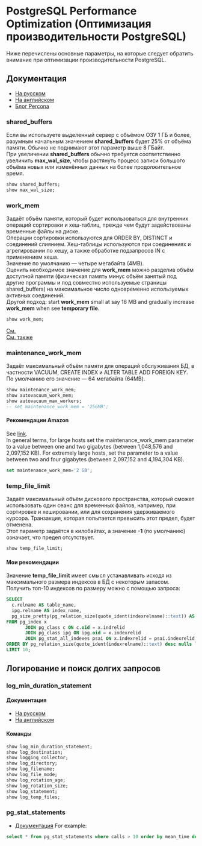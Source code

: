 # PostgreSQL Performance Optimization (Оптимизация производительности PostgreSQL)

Ниже перечислены основные параметры, на которые следует обратить внимание при оптимизации производительности PostgreSQL.

## Документация
- [На русском](https://postgrespro.ru/docs/postgrespro/10/runtime-config-resource)
- [На английском](https://www.postgresql.org/docs/10/runtime-config-resource.html)
- [Блог Percona](https://www.percona.com/blog/2018/08/31/tuning-postgresql-database-parameters-to-optimize-performance/)

### shared_buffers
Если вы используете выделенный сервер с объёмом ОЗУ 1 ГБ и более, разумным начальным значением **shared_buffers** будет 25% от объёма памяти. Обычно не поднимают этот параметр выше 8 ГБайт.  
При увеличении **shared_buffers** обычно требуется соответственно увеличить **max_wal_size**, чтобы растянуть процесс записи большого объёма новых или изменённых данных на более продолжительное время.
```sql
show shared_buffers;
show max_wal_size;
```

### work_mem
Задаёт объём памяти, который будет использоваться для внутренних операций сортировки и хеш-таблиц, прежде чем будут задействованы временные файлы на диске.  
Операции сортировки используются для ORDER BY, DISTINCT и соединений слиянием. Хеш-таблицы используются при соединениях и агрегировании по хешу, а также обработке подзапросов IN с применением хеша.  
Значение по умолчанию — четыре мегабайта (4MB).  
Оценить необходимое значение для **work_mem** можно разделив объём доступной памяти (физическая память минус объём занятый под другие программы и под совместно используемые страницы shared_buffers) на максимальное число одновременно используемых активных соединений.  
Другой подход: start **work_mem** small at say 16 MB and gradually increase **work_mem** when see **temporary file**.  
```sql
show work_mem;
```

[См.](https://www.citusdata.com/blog/2018/06/12/configuring-work-mem-on-postgres/)  
[См. также](https://www.depesz.com/2011/07/03/understanding-postgresql-conf-work_mem/)

### maintenance_work_mem
Задаёт максимальный объём памяти для операций обслуживания БД, в частности VACUUM, CREATE INDEX и ALTER TABLE ADD FOREIGN KEY.  
По умолчанию его значение — 64 мегабайта (64MB).
```sql
show maintenance_work_mem;
show autovacuum_work_mem;
show autovacuum_max_workers;
-- set maintenance_work_mem = '256MB';
```

#### Рекомендации Amazon
See [link](https://docs.aws.amazon.com/AmazonRDS/latest/UserGuide/Appendix.PostgreSQL.CommonDBATasks.html).  
In general terms, for large hosts set the maintenance_work_mem parameter to a value between one and two gigabytes (between 1,048,576 and 2,097,152 KB). For extremely large hosts, set the parameter to a value between two and four gigabytes (between 2,097,152 and 4,194,304 KB).
```sql
set maintenance_work_mem='2 GB';
```

### temp_file_limit
Задаёт максимальный объём дискового пространства, который сможет использовать один сеанс для временных файлов, например, при сортировке и хешировании, или для сохранения удерживаемого курсора. Транзакция, которая попытается превысить этот предел, будет отменена.  
Этот параметр задаётся в килобайтах, а значение **-1** (по умолчанию) означает, что предел отсутствует. 

```sql
show temp_file_limit;
```

#### Мои рекомендации
Значение **temp_file_limit** имеет смысл устанавливать исходя из максимального размера индексов в БД с некоторым запасом.  
Получить топ-10 индексов по размеру можно с помощью запроса:
```sql
SELECT
  c.relname AS table_name,
  ipg.relname AS index_name,
  pg_size_pretty(pg_relation_size(quote_ident(indexrelname)::text)) AS index_size
FROM pg_index x
       JOIN pg_class c ON c.oid = x.indrelid
       JOIN pg_class ipg ON ipg.oid = x.indexrelid
       JOIN pg_stat_all_indexes psai ON x.indexrelid = psai.indexrelid AND psai.schemaname = 'public'
ORDER BY pg_relation_size(quote_ident(indexrelname)::text) desc nulls last
LIMIT 10;
```

## Логирование и поиск долгих запросов
### log_min_duration_statement
#### Документация
- [На русском](https://postgrespro.ru/docs/postgrespro/10/runtime-config-logging)
- [На английском](https://www.postgresql.org/docs/10/runtime-config-logging.html)

#### Команды
```sql
show log_min_duration_statement;
show log_destination;
show logging_collector;
show log_directory;
show log_filename;
show log_file_mode;
show log_rotation_age;
show log_rotation_size;
show log_statement;
show log_temp_files;
```

### pg_stat_statements
- [Документация](https://postgrespro.ru/docs/postgrespro/10/pgstatstatements)
For example:
```sql
select * from pg_stat_statements where calls > 10 order by mean_time desc limit 20;
```
